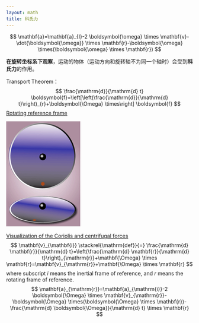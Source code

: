 ```yaml
---
layout: math
title: 科氏力
---
```


$$
\mathbf{a}=\mathbf{a}_{I}-2 \boldsymbol{\omega} \times \mathbf{v}-\dot{\boldsymbol{\omega}} \times \mathbf{r}-\boldsymbol{\omega} \times(\boldsymbol{\omega} \times \mathbf{r})
$$

**在旋转坐标系下观察**，运动的物体（运动方向和旋转轴不为同一个轴时）会受到**科氏力**的作用。

Transport Theorem：
$$
\frac{\mathrm{d}}{\mathrm{d} t} \boldsymbol{f}=\left[\left(\frac{\mathrm{d}}{\mathrm{d} t}\right)_{r}+\boldsymbol{\Omega} \times\right] \boldsymbol{f}
$$
[Rotating reference frame](https://en.wikipedia.org/wiki/Rotating_reference_frame)

![](../images/Corioliskraftanimation.gif)

[Visualization of the Coriolis and centrifugal forces](https://www.youtube.com/watch?v=49JwbrXcPjc)
$$
\mathbf{v}_{\mathbf{i}} \stackrel{\mathrm{def}}{=} \frac{\mathrm{d} \mathbf{r}}{\mathrm{d} t}=\left(\frac{\mathrm{d} \mathbf{r}}{\mathrm{d} t}\right)_{\mathrm{r}}+\mathbf{\Omega} \times \mathbf{r}=\mathbf{v}_{\mathrm{r}}+\mathbf{\Omega} \times \mathbf{r}
$$
where subscript *i* means the inertial frame of reference, and *r* means the rotating frame of reference.
$$
\mathbf{a}_{\mathrm{r}}=\mathbf{a}_{\mathrm{i}}-2 \boldsymbol{\Omega} \times \mathbf{v}_{\mathrm{r}}-\boldsymbol{\Omega} \times(\boldsymbol{\Omega} \times \mathbf{r})-\frac{\mathrm{d} \boldsymbol{\Omega}}{\mathrm{d} t} \times \mathbf{r}
$$
